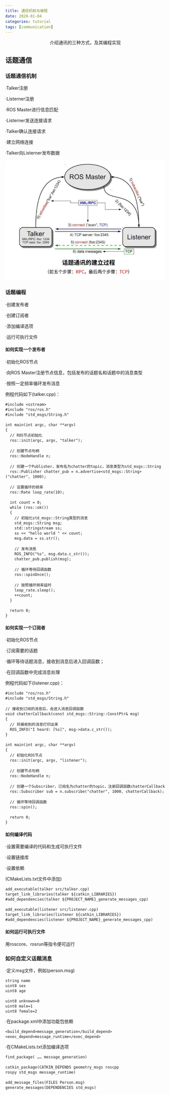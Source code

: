 ```yaml
---
title: 通信机制与编程
date: 2020-01-04
categories: tutorial
tags: [communication]
---
```


<center>介绍通讯的三种方式，及其编程实现</center>

<!-- more -->

## 话题通信

### 话题通信机制

·Talker注册

·Listerner注册

·ROS Master进行信息匹配

·Listerner发送连接请求

·Talker确认连接请求

·建立网络连接

·Talker向Listerner发布数据

![](https://raw.githubusercontent.com/PigGeorge13/PigGeorge13.github.io/master/assets/images/TIM%E6%88%AA%E5%9B%BE20200104111733.jpg)

### 话题编程

·创建发布者

·创建订阅者

·添加编译选项

·运行可执行文件

#### 如何实现一个发布者

·初始化ROS节点

·向ROS Master注册节点信息，包括发布的话题名和话题中的消息类型

·按照一定频率循环发布消息

例程代码如下(talker.cpp)：

```
#include <sstream>
#include "ros/ros.h"
#include "std_msgs/String.h"

int main(int argc, char **argv)
{
  // ROS节点初始化
  ros::init(argc, argv, "talker");
  
  // 创建节点句柄
  ros::NodeHandle n;
  
  // 创建一个Publisher，发布名为chatter的topic，消息类型为std_msgs::String
  ros::Publisher chatter_pub = n.advertise<std_msgs::String>("chatter", 1000);

  // 设置循环的频率
  ros::Rate loop_rate(10);

  int count = 0;
  while (ros::ok())
  {
	// 初始化std_msgs::String类型的消息
    std_msgs::String msg;
    std::stringstream ss;
    ss << "hello world " << count;
    msg.data = ss.str();

	// 发布消息
    ROS_INFO("%s", msg.data.c_str());
    chatter_pub.publish(msg);

	// 循环等待回调函数
    ros::spinOnce();
	
	// 按照循环频率延时
    loop_rate.sleep();
    ++count;
  }

  return 0;
}
```

#### 如何实现一个订阅者

·初始化ROS节点

·订阅需要的话题

·循环等待话题消息，接收到消息后进入回调函数；

·在回调函数中完成消息处理

例程代码如下(listener.cpp)：

```
#include "ros/ros.h"
#include "std_msgs/String.h"

// 接收到订阅的消息后，会进入消息回调函数
void chatterCallback(const std_msgs::String::ConstPtr& msg)
{
  // 将接收到的消息打印出来
  ROS_INFO("I heard: [%s]", msg->data.c_str());
}

int main(int argc, char **argv)
{
  // 初始化ROS节点
  ros::init(argc, argv, "listener");

  // 创建节点句柄
  ros::NodeHandle n;

  // 创建一个Subscriber，订阅名为chatter的topic，注册回调函数chatterCallback
  ros::Subscriber sub = n.subscribe("chatter", 1000, chatterCallback);

  // 循环等待回调函数
  ros::spin();

  return 0;
}
```

#### 如何编译代码

·设置需要编译的代码和生成可执行文件

·设置链接库

·设置依赖

(CMakeLists.txt文件中添加)

```
add_executable(talker src/talker.cpp)
target_link_libraries(talker ${catkin_LIBRARIES})
#add_dependencies(talker ${PROJECT_NAME}_generate_messages_cpp)

add_executable(listener src/listener.cpp)
target_link_libraries(listener ${catkin_LIBRARIES})
#add_dependencies(listener ${PROJECT_NAME}_generate_messages_cpp)
```

#### 如何运行可执行文件

用roscore、rosrun等指令便可运行

### 如何自定义话题消息

·定义msg文件，例如(person.msg)

```
string name
uint8 sex
uint8 age

uint8 unknown=0
uint8 male=1
uint8 female=2
```

·在package.xml中添加功能包依赖

```
<build_depend>message_generation</build_depend>
<exec_depend>message_runtime</exec_depend>
```

·在CMakeLists.txt添加编译选项

```
find_package( …… message_generation)

catkin_package(CATKIN_DEPENDS geometry_msgs roscpp
rospy std_msgs message_runtime)

add_message_files(FILES Person.msg)
generate_messages(DEPENDENCIES std_msgs)
```